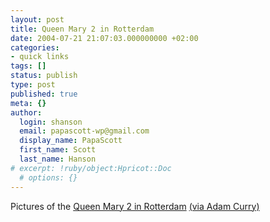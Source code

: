 ```yaml
---
layout: post
title: Queen Mary 2 in Rotterdam
date: 2004-07-21 21:07:03.000000000 +02:00
categories:
- quick links
tags: []
status: publish
type: post
published: true
meta: {}
author:
  login: shanson
  email: papascott-wp@gmail.com
  display_name: PapaScott
  first_name: Scott
  last_name: Hanson
# excerpt: !ruby/object:Hpricot::Doc
  # options: {}
---
```

<p>Pictures of the <a href="http://www.breedveld.org/rss_article.php?id=269">Queen Mary 2 in Rotterdam</a> <a href="http://www.blognewsnetwork.com/members/0000001/2004/07/21.html#a6191">(via Adam Curry)</a></p>

